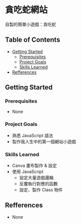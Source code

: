 # 貪吃蛇網站

自製的簡單小遊戲：貪吃蛇

## Table of Contents

- [Getting Started](#getting-started)
  - [Prerequisites](#prerequisites)
  - [Project Goals](#project-goals)
  - [Skills Learned](#skills-learned)
- [Refferences](#refferences)

## Getting Started

### Prerequisites

- None

### Project Goals

- 熟悉 JavaScript 語法
- 製作我人生中的第一個網站小遊戲

### Skills Learned

- Canva 畫布製作 & 設定
- 使用 JavaScript
  - 設定大量遊戲邏輯
  - 反覆執行對應的函數
  - 設定、製作 Class 物件

## Refferences

- None
